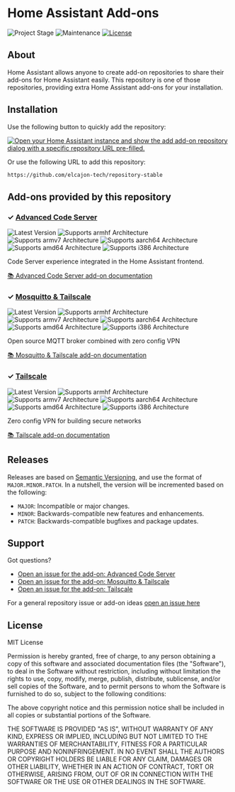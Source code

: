# Home Assistant Add-ons

![Project Stage][project-stage-shield]
![Maintenance][maintenance-shield]
[![License][license-shield]](LICENSE.md)


## About

Home Assistant allows anyone to create add-on repositories to share their
add-ons for Home Assistant easily. This repository is one of those repositories,
providing extra Home Assistant add-ons for your installation.

## Installation

Use the following button to quickly add the repository:

[![Open your Home Assistant instance and show the add add-on repository dialog with a specific repository URL pre-filled.](https://my.home-assistant.io/badges/supervisor_add_addon_repository.svg)](https://my.home-assistant.io/redirect/supervisor_add_addon_repository/?repository_url=https%3A%2F%2Fgithub.com%2Felcajon-tech%2Frepository-stable)

Or use the following URL to add this repository:

```txt
https://github.com/elcajon-tech/repository-stable
```

## Add-ons provided by this repository

### &#10003; [Advanced Code Server][addon-code-server]

![Latest Version][code-server-version-shield]
![Supports armhf Architecture][code-server-armhf-shield]
![Supports armv7 Architecture][code-server-armv7-shield]
![Supports aarch64 Architecture][code-server-aarch64-shield]
![Supports amd64 Architecture][code-server-amd64-shield]
![Supports i386 Architecture][code-server-i386-shield]

Code Server experience integrated in the Home Assistant frontend.

[:books: Advanced Code Server add-on documentation][addon-doc-code-server]

### &#10003; [Mosquitto & Tailscale][addon-mosquitto-tailscale]

![Latest Version][mosquitto-tailscale-version-shield]
![Supports armhf Architecture][mosquitto-tailscale-armhf-shield]
![Supports armv7 Architecture][mosquitto-tailscale-armv7-shield]
![Supports aarch64 Architecture][mosquitto-tailscale-aarch64-shield]
![Supports amd64 Architecture][mosquitto-tailscale-amd64-shield]
![Supports i386 Architecture][mosquitto-tailscale-i386-shield]

Open source MQTT broker combined with zero config VPN

[:books: Mosquitto & Tailscale add-on documentation][addon-doc-mosquitto-tailscale]

### &#10003; [Tailscale][addon-tailscale]

![Latest Version][tailscale-version-shield]
![Supports armhf Architecture][tailscale-armhf-shield]
![Supports armv7 Architecture][tailscale-armv7-shield]
![Supports aarch64 Architecture][tailscale-aarch64-shield]
![Supports amd64 Architecture][tailscale-amd64-shield]
![Supports i386 Architecture][tailscale-i386-shield]

Zero config VPN for building secure networks

[:books: Tailscale add-on documentation][addon-doc-tailscale]

## Releases

Releases are based on [Semantic Versioning][semver], and use the format
of ``MAJOR.MINOR.PATCH``. In a nutshell, the version will be incremented
based on the following:

- ``MAJOR``: Incompatible or major changes.
- ``MINOR``: Backwards-compatible new features and enhancements.
- ``PATCH``: Backwards-compatible bugfixes and package updates.

## Support

Got questions?

- [Open an issue for the add-on: Advanced Code Server][code-server-issue]
- [Open an issue for the add-on: Mosquitto & Tailscale][mosquitto-tailscale-issue]
- [Open an issue for the add-on: Tailscale][tailscale-issue]

For a general repository issue or add-on ideas [open an issue here][issue]

## License

MIT License

Permission is hereby granted, free of charge, to any person obtaining a copy
of this software and associated documentation files (the "Software"), to deal
in the Software without restriction, including without limitation the rights
to use, copy, modify, merge, publish, distribute, sublicense, and/or sell
copies of the Software, and to permit persons to whom the Software is
furnished to do so, subject to the following conditions:

The above copyright notice and this permission notice shall be included in all
copies or substantial portions of the Software.

THE SOFTWARE IS PROVIDED "AS IS", WITHOUT WARRANTY OF ANY KIND, EXPRESS OR
IMPLIED, INCLUDING BUT NOT LIMITED TO THE WARRANTIES OF MERCHANTABILITY,
FITNESS FOR A PARTICULAR PURPOSE AND NONINFRINGEMENT. IN NO EVENT SHALL THE
AUTHORS OR COPYRIGHT HOLDERS BE LIABLE FOR ANY CLAIM, DAMAGES OR OTHER
LIABILITY, WHETHER IN AN ACTION OF CONTRACT, TORT OR OTHERWISE, ARISING FROM,
OUT OF OR IN CONNECTION WITH THE SOFTWARE OR THE USE OR OTHER DEALINGS IN THE
SOFTWARE.

[addon-code-server]: https://github.com/elcajon-tech/addon-code-server/tree/v1.1.0
[addon-doc-code-server]: https://github.com/elcajon-tech/addon-code-server/blob/v1.1.0/README.md
[code-server-issue]: https://github.com/elcajon-tech/addon-code-server/issues
[code-server-version-shield]: https://img.shields.io/badge/version-v1.1.0-blue.svg
[code-server-aarch64-shield]: https://img.shields.io/badge/aarch64-yes-green.svg
[code-server-amd64-shield]: https://img.shields.io/badge/amd64-yes-green.svg
[code-server-armhf-shield]: https://img.shields.io/badge/armhf-no-red.svg
[code-server-armv7-shield]: https://img.shields.io/badge/armv7-no-red.svg
[code-server-i386-shield]: https://img.shields.io/badge/i386-no-red.svg
[addon-mosquitto-tailscale]: https://github.com/elcajon-tech/addon-mosquitto-tailscale/tree/v0.2.3
[addon-doc-mosquitto-tailscale]: https://github.com/elcajon-tech/addon-mosquitto-tailscale/blob/v0.2.3/README.md
[mosquitto-tailscale-issue]: https://github.com/elcajon-tech/addon-mosquitto-tailscale/issues
[mosquitto-tailscale-version-shield]: https://img.shields.io/badge/version-v0.2.3-blue.svg
[mosquitto-tailscale-aarch64-shield]: https://img.shields.io/badge/aarch64-yes-green.svg
[mosquitto-tailscale-amd64-shield]: https://img.shields.io/badge/amd64-yes-green.svg
[mosquitto-tailscale-armhf-shield]: https://img.shields.io/badge/armhf-yes-green.svg
[mosquitto-tailscale-armv7-shield]: https://img.shields.io/badge/armv7-yes-green.svg
[mosquitto-tailscale-i386-shield]: https://img.shields.io/badge/i386-yes-green.svg
[addon-tailscale]: https://github.com/elcajon-tech/addon-tailscale/tree/v0.6.5
[addon-doc-tailscale]: https://github.com/elcajon-tech/addon-tailscale/blob/v0.6.5/README.md
[tailscale-issue]: https://github.com/elcajon-tech/addon-tailscale/issues
[tailscale-version-shield]: https://img.shields.io/badge/version-v0.6.5-blue.svg
[tailscale-aarch64-shield]: https://img.shields.io/badge/aarch64-yes-green.svg
[tailscale-amd64-shield]: https://img.shields.io/badge/amd64-yes-green.svg
[tailscale-armhf-shield]: https://img.shields.io/badge/armhf-yes-green.svg
[tailscale-armv7-shield]: https://img.shields.io/badge/armv7-yes-green.svg
[tailscale-i386-shield]: https://img.shields.io/badge/i386-yes-green.svg
[issue]: https://github.com/elcajon-tech/repository-stable/issues
[license-shield]: https://img.shields.io/github/license/elcajon-tech/repository-stable.svg
[maintenance-shield]: https://img.shields.io/maintenance/yes/2023.svg
[project-stage-shield]: https://img.shields.io/badge/project%20stage-production%20ready-brightgreen.svg
[semver]: http://semver.org/spec/v2.0.0.html